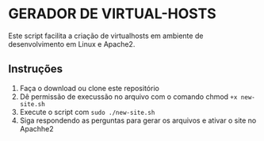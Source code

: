 # GERADOR DE VIRTUAL-HOSTS

Este script facilita a criação de virtualhosts em ambiente de desenvolvimento em Linux e Apache2.

## Instruções

1. Faça o download ou clone este repositório
2. Dê permissão de execussão no arquivo com o comando chmod `+x new-site.sh`
3. Execute o script com `sudo ./new-site.sh`
4. Siga respondendo as perguntas para gerar os arquivos e ativar o site no Apachhe2
